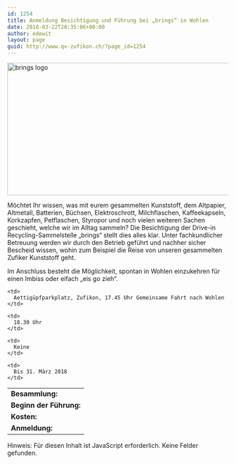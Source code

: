 ```yaml
---
id: 1254
title: Anmeldung Besichtigung und Führung bei „brings“ in Wohlen
date: 2018-03-22T20:35:06+00:00
author: edewit
layout: page
guid: http://www.qv-zufikon.ch/?page_id=1254
---
```

<img class="alignnone size-full" src="https://images.services.local.ch/bp/localplace-images/03/030df8b30914aff79a47df2291a45a230d6f4d35/brings-533x301.jpg?dpr=auto&scale=fit&size=1024x768&v=2&sig=4d7184531080cacb30c2181ba87fcbef749a6cffa017c6550d97338bb629794b" alt="brings logo" width="533" height="301" />

Möchtet Ihr wissen, was mit eurem gesammelten Kunststoff, dem Altpapier, Altmetall, Batterien, Büchsen, Elektroschrott, Milchflaschen, Kaffeekapseln, Korkzapfen, Petflaschen, Styropor und noch vielen weiteren Sachen geschieht, welche wir im Alltag sammeln? Die Besichtigung der Drive-in Recycling-Sammelstelle „brings“ stellt dies alles klar. Unter fachkundlicher Betreuung werden wir durch den Betrieb geführt und nachher sicher Bescheid wissen, wohin zum Beispiel die Reise von unseren gesammelten Zufiker Kunststoff geht.

Im Anschluss besteht die Möglichkeit, spontan in Wohlen einzukehren für einen Imbiss oder eifach „eis go zieh“.

<table>
  <tr>
    <td>
      <strong>Besammlung:</strong>
    </td>
    
    <td>
      Aettigüpfparkplatz, Zufikon, 17.45 Uhr Gemeinsame Fahrt nach Wohlen
    </td>
  </tr>
  
  <tr>
    <td>
      <strong>Beginn der Führung:</strong>
    </td>
    
    <td>
      18.30 Uhr
    </td>
  </tr>
  
  <tr>
    <td>
      <strong>Kosten:</strong>
    </td>
    
    <td>
      Keine
    </td>
  </tr>
  
  <tr>
    <td>
      <strong>Anmeldung:</strong>
    </td>
    
    <td>
      Bis 31. März 2018
    </td>
  </tr>
</table>

<noscript class="ninja-forms-noscript-message">
  Hinweis: Für diesen Inhalt ist JavaScript erforderlich.
</noscript>Keine Felder gefunden.

<div id="nf-form-28-cont" class="nf-form-cont" aria-live="polite" aria-labelledby="nf-form-title-28" aria-describedby="nf-form-errors-28" role="form">
  <div class="nf-loading-spinner">
  </div>
</div>

<!-- TODO: Move to Template File. -->